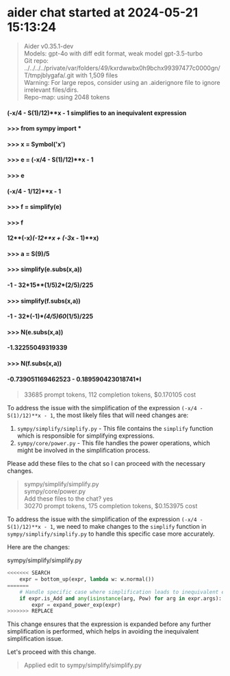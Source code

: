 
# aider chat started at 2024-05-21 15:13:24

> Aider v0.35.1-dev  
> Models: gpt-4o with diff edit format, weak model gpt-3.5-turbo  
> Git repo: ../../../../private/var/folders/49/kxrdwwbx0h9bchx99397477c0000gn/T/tmpjblygafa/.git with 1,509 files  
> Warning: For large repos, consider using an .aiderignore file to ignore irrelevant files/dirs.  
> Repo-map: using 2048 tokens  

#### (-x/4 - S(1)/12)**x - 1 simplifies to an inequivalent expression  
####     >>> from sympy import *  
####     >>> x = Symbol('x')  
####     >>> e = (-x/4 - S(1)/12)**x - 1  
####     >>> e  
####     (-x/4 - 1/12)**x - 1  
####     >>> f = simplify(e)  
####     >>> f  
####     12**(-x)*(-12**x + (-3*x - 1)**x)  
####     >>> a = S(9)/5  
####     >>> simplify(e.subs(x,a))  
####     -1 - 32*15**(1/5)*2**(2/5)/225  
####     >>> simplify(f.subs(x,a))  
####     -1 - 32*(-1)**(4/5)*60**(1/5)/225  
####     >>> N(e.subs(x,a))  
####     -1.32255049319339  
####     >>> N(f.subs(x,a))  
####     -0.739051169462523 - 0.189590423018741*I  
####   
####  
> 33685 prompt tokens, 112 completion tokens, $0.170105 cost  

To address the issue with the simplification of the expression `(-x/4 - S(1)/12)**x - 1`, the most likely files that will need changes are:

1. `sympy/simplify/simplify.py` - This file contains the `simplify` function which is responsible for simplifying expressions.
2. `sympy/core/power.py` - This file handles the power operations, which might be involved in the simplification process.

Please add these files to the chat so I can proceed with the necessary changes.

> sympy/simplify/simplify.py  
> sympy/core/power.py  
> Add these files to the chat? yes  
> 30270 prompt tokens, 175 completion tokens, $0.153975 cost  

To address the issue with the simplification of the expression `(-x/4 - S(1)/12)**x - 1`, we need to make changes to the `simplify` function in `sympy/simplify/simplify.py` to handle this specific case more accurately.

Here are the changes:

sympy/simplify/simplify.py
```python
<<<<<<< SEARCH
    expr = bottom_up(expr, lambda w: w.normal())
=======
    # Handle specific case where simplification leads to inequivalent expression
    if expr.is_Add and any(isinstance(arg, Pow) for arg in expr.args):
        expr = expand_power_exp(expr)
>>>>>>> REPLACE
```

This change ensures that the expression is expanded before any further simplification is performed, which helps in avoiding the inequivalent simplification issue.

Let's proceed with this change.

> Applied edit to sympy/simplify/simplify.py  
